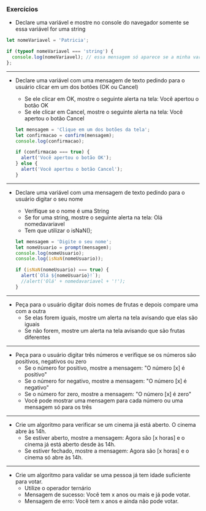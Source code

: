 ### Exercícios

* Declare uma variável e mostre no console do navegador somente se essa variável for uma string

```js
let nomeVariavel = 'Patricia';

if (typeof nomeVariavel === 'string') {
  console.log(nomeVariavel); // essa mensagem só aparece se a minha variável for do tipo string
};
```

***

* Declare uma variável com uma mensagem de texto pedindo para o usuário clicar em um dos botões (OK ou Cancel)
  - Se ele clicar em OK, mostre o seguinte alerta na tela: Você apertou o botão OK
  - Se ele clicar em Cancel, mostre o seguinte alerta na tela: Você apertou o botão Cancel

  ```js
  let mensagem = 'Clique em um dos botões da tela';
  let confirmacao = confirm(mensagem);
  console.log(confirmacao);

  if (confirmacao === true) {
    alert('Você apertou o botão OK');
  } else {
    alert('Você apertou o botão Cancel');
  }
  ```

***

* Declare uma variável com uma mensagem de texto pedindo para o usuário digitar o seu nome
  - Verifique se o nome é uma String
  - Se for uma string, mostre o seguinte alerta na tela: Olá nomedavariavel

  * Tem que utilizar o isNaN();

  ```js
  let mensagem = 'Digite o seu nome';
  let nomeUsuario = prompt(mensagem);
  console.log(nomeUsuario);
  console.log(isNaN(nomeUsuario));

  if (isNaN(nomeUsuario) === true) {
    alert(`Olá ${nomeUsuario}!`);
    //alert('Olá' + nomedavariavel + '!');
  }
  ```

***

* Peça para o usuário digitar dois nomes de frutas e depois compare uma com a outra
  - Se elas forem iguais, mostre um alerta na tela avisando que elas são iguais
  - Se não forem, mostre um alerta na tela avisando que são frutas diferentes

***

* Peça para o usuário digitar três números e verifique se os números são positivos, negativos ou zero
  - Se o número for positivo, mostre a mensagem: "O número [x] é positivo"
  - Se o número for negativo, mostre a mensagem: "O número [x] é negativo"
  - Se o número for zero, mostre a mensagem: "O número [x] é zero"
  - Você pode mostrar uma mensagem para cada número ou uma mensagem só para os três

***

* Crie um algoritmo para verificar se um cinema já está aberto. O cinema abre às 14h.
  - Se estiver aberto, mostre a mensagem: Agora são [x horas] e o cinema já está aberto desde às 14h.
  - Se estiver fechado, mostre a mensagem: Agora são [x horas] e o cinema só abre às 14h.

***

* Crie um algoritmo para validar se uma pessoa já tem idade suficiente para votar.
  - Utilize o operador ternário
  - Mensagem de sucesso: Você tem x anos ou mais e já pode votar.
  - Mensagem de erro: Você tem x anos e ainda não pode votar.

